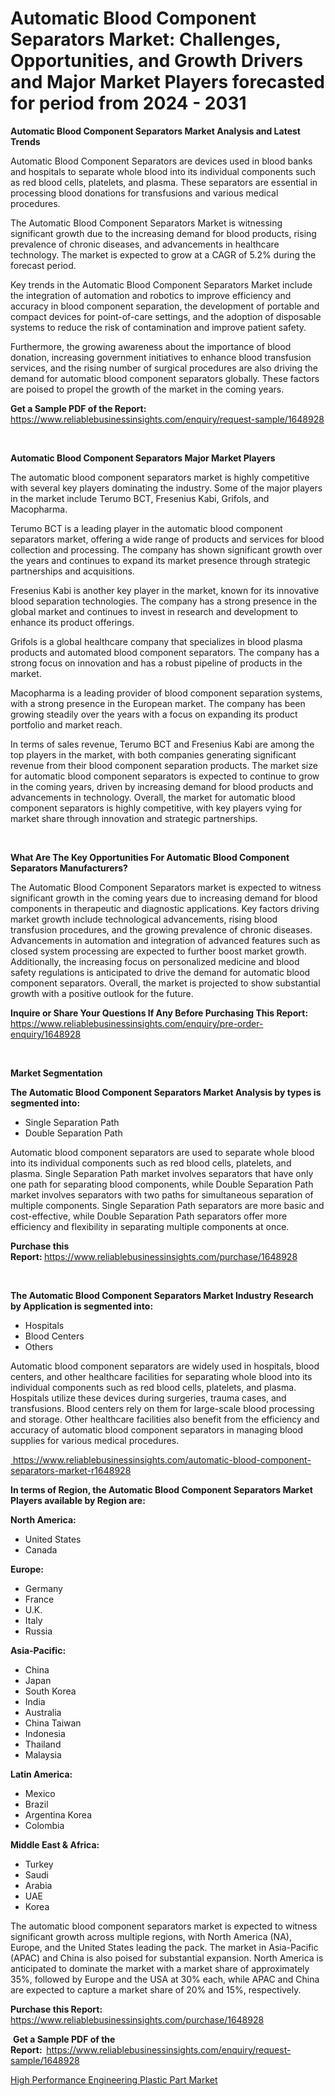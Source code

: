 <p><h1>Automatic Blood Component Separators Market: Challenges, Opportunities, and Growth Drivers and Major Market Players forecasted for period from 2024 - 2031</h1></p><p><strong>Automatic Blood Component Separators Market Analysis and Latest Trends</strong></p>
<p><p>Automatic Blood Component Separators are devices used in blood banks and hospitals to separate whole blood into its individual components such as red blood cells, platelets, and plasma. These separators are essential in processing blood donations for transfusions and various medical procedures.</p><p>The Automatic Blood Component Separators Market is witnessing significant growth due to the increasing demand for blood products, rising prevalence of chronic diseases, and advancements in healthcare technology. The market is expected to grow at a CAGR of 5.2% during the forecast period.</p><p>Key trends in the Automatic Blood Component Separators Market include the integration of automation and robotics to improve efficiency and accuracy in blood component separation, the development of portable and compact devices for point-of-care settings, and the adoption of disposable systems to reduce the risk of contamination and improve patient safety.</p><p>Furthermore, the growing awareness about the importance of blood donation, increasing government initiatives to enhance blood transfusion services, and the rising number of surgical procedures are also driving the demand for automatic blood component separators globally. These factors are poised to propel the growth of the market in the coming years.</p></p>
<p><strong>Get a Sample PDF of the Report:&nbsp;</strong> <a href="https://www.reliablebusinessinsights.com/enquiry/request-sample/1648928">https://www.reliablebusinessinsights.com/enquiry/request-sample/1648928</a></p>
<p>&nbsp;</p>
<p><strong>Automatic Blood Component Separators Major Market Players</strong></p>
<p><p>The automatic blood component separators market is highly competitive with several key players dominating the industry. Some of the major players in the market include Terumo BCT, Fresenius Kabi, Grifols, and Macopharma.</p><p>Terumo BCT is a leading player in the automatic blood component separators market, offering a wide range of products and services for blood collection and processing. The company has shown significant growth over the years and continues to expand its market presence through strategic partnerships and acquisitions.</p><p>Fresenius Kabi is another key player in the market, known for its innovative blood separation technologies. The company has a strong presence in the global market and continues to invest in research and development to enhance its product offerings.</p><p>Grifols is a global healthcare company that specializes in blood plasma products and automated blood component separators. The company has a strong focus on innovation and has a robust pipeline of products in the market.</p><p>Macopharma is a leading provider of blood component separation systems, with a strong presence in the European market. The company has been growing steadily over the years with a focus on expanding its product portfolio and market reach.</p><p>In terms of sales revenue, Terumo BCT and Fresenius Kabi are among the top players in the market, with both companies generating significant revenue from their blood component separation products. The market size for automatic blood component separators is expected to continue to grow in the coming years, driven by increasing demand for blood products and advancements in technology. Overall, the market for automatic blood component separators is highly competitive, with key players vying for market share through innovation and strategic partnerships.</p></p>
<p>&nbsp;</p>
<p><strong>What Are The Key Opportunities For Automatic Blood Component Separators Manufacturers?</strong></p>
<p><p>The Automatic Blood Component Separators market is expected to witness significant growth in the coming years due to increasing demand for blood components in therapeutic and diagnostic applications. Key factors driving market growth include technological advancements, rising blood transfusion procedures, and the growing prevalence of chronic diseases. Advancements in automation and integration of advanced features such as closed system processing are expected to further boost market growth. Additionally, the increasing focus on personalized medicine and blood safety regulations is anticipated to drive the demand for automatic blood component separators. Overall, the market is projected to show substantial growth with a positive outlook for the future.</p></p>
<p><strong>Inquire or Share Your Questions If Any Before Purchasing This Report:</strong> <a href="https://www.reliablebusinessinsights.com/enquiry/pre-order-enquiry/1648928">https://www.reliablebusinessinsights.com/enquiry/pre-order-enquiry/1648928</a></p>
<p>&nbsp;</p>
<p><strong>Market Segmentation</strong></p>
<p><strong>The Automatic Blood Component Separators Market Analysis by types is segmented into:</strong></p>
<p><ul><li>Single Separation Path</li><li>Double Separation Path</li></ul></p>
<p><p>Automatic blood component separators are used to separate whole blood into its individual components such as red blood cells, platelets, and plasma. Single Separation Path market involves separators that have only one path for separating blood components, while Double Separation Path market involves separators with two paths for simultaneous separation of multiple components. Single Separation Path separators are more basic and cost-effective, while Double Separation Path separators offer more efficiency and flexibility in separating multiple components at once.</p></p>
<p><strong>Purchase this Report:&nbsp;</strong><a href="https://www.reliablebusinessinsights.com/purchase/1648928">https://www.reliablebusinessinsights.com/purchase/1648928</a></p>
<p>&nbsp;</p>
<p><strong>The Automatic Blood Component Separators Market Industry Research by Application is segmented into:</strong></p>
<p><ul><li>Hospitals</li><li>Blood Centers</li><li>Others</li></ul></p>
<p><p>Automatic blood component separators are widely used in hospitals, blood centers, and other healthcare facilities for separating whole blood into its individual components such as red blood cells, platelets, and plasma. Hospitals utilize these devices during surgeries, trauma cases, and transfusions. Blood centers rely on them for large-scale blood processing and storage. Other healthcare facilities also benefit from the efficiency and accuracy of automatic blood component separators in managing blood supplies for various medical procedures.</p></p>
<p><a href="https://www.reliablebusinessinsights.com/automatic-blood-component-separators-market-r1648928">&nbsp;https://www.reliablebusinessinsights.com/automatic-blood-component-separators-market-r1648928</a></p>
<p><strong>In terms of Region, the Automatic Blood Component Separators Market Players available by Region are:</strong></p>
<p>
    <p> <strong> North America: </strong>
        <ul>
            <li>United States</li>
            <li>Canada</li>
        </ul>
        </p> 
    <p> <strong> Europe: </strong>
        <ul>
            <li>Germany</li>
            <li>France</li>
            <li>U.K.</li>
            <li>Italy</li>
            <li>Russia</li>
        </ul>
        </p> 
    <p> <strong> Asia-Pacific: </strong>
        <ul>
            <li>China</li>
            <li>Japan</li>
            <li>South Korea</li>
            <li>India</li>
            <li>Australia</li>
            <li>China Taiwan</li>
            <li>Indonesia</li>
            <li>Thailand</li>
            <li>Malaysia</li>
        </ul>
        </p> 
    <p> <strong> Latin America: </strong>
        <ul>
            <li>Mexico</li>
            <li>Brazil</li>
            <li>Argentina Korea</li>
            <li>Colombia</li>
        </ul>
        </p> 
    <p> <strong> Middle East & Africa: </strong>
        <ul>
            <li>Turkey</li>
            <li>Saudi</li>
            <li>Arabia</li>
            <li>UAE</li>
            <li>Korea</li>
        </ul>
    </p>
    </p>
<p><p>The automatic blood component separators market is expected to witness significant growth across multiple regions, with North America (NA), Europe, and the United States leading the pack. The market in Asia-Pacific (APAC) and China is also poised for substantial expansion. North America is anticipated to dominate the market with a market share of approximately 35%, followed by Europe and the USA at 30% each, while APAC and China are expected to capture a market share of 20% and 15%, respectively.</p></p>
<p><strong>Purchase this Report: </strong><a href="https://www.reliablebusinessinsights.com/purchase/1648928">https://www.reliablebusinessinsights.com/purchase/1648928</a></p>
<p>&nbsp;<strong>Get a Sample PDF of the Report:&nbsp;&nbsp;</strong><a href="https://www.reliablebusinessinsights.com/enquiry/request-sample/1648928">https://www.reliablebusinessinsights.com/enquiry/request-sample/1648928</a></p>
<p><strong></strong></p>
<p><p><a href="https://github.com/allanwarjri/Market-Research-Report-List-1/blob/main/high-performance-engineering-plastic-part-market.md">High Performance Engineering Plastic Part Market</a></p></p>